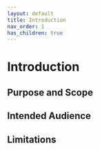 ```yaml
---
layout: default
title: Introduction
nav_order: 1
has_children: true
---
```


# Introduction

## Purpose and Scope

## Intended Audience

## Limitations
